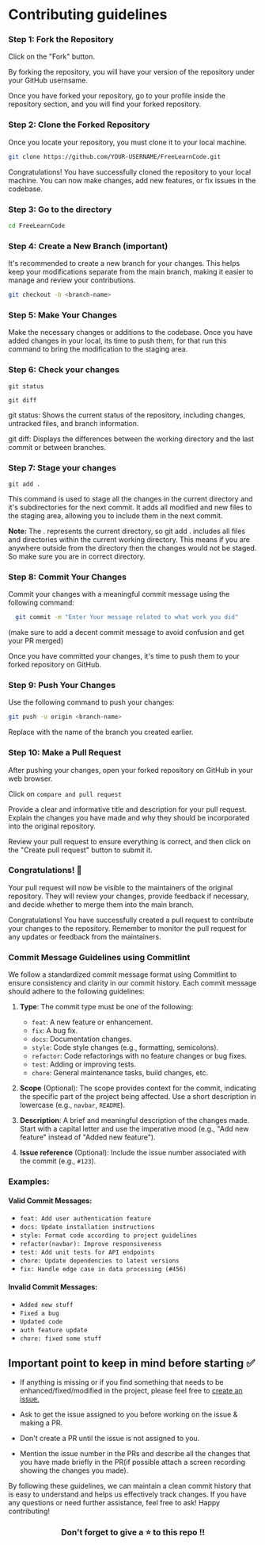 # Contributing guidelines

### Step 1: Fork the Repository

Click on the "Fork" button.

By forking the repository, you will have your version of the repository under your GitHub usernsame.

Once you have forked your repository, go to your profile inside the repository section, and you will find your forked repository.

### Step 2: Clone the Forked Repository

Once you locate your repository, you must clone it to your local machine.

```sh
git clone https://github.com/YOUR-USERNAME/FreeLearnCode.git
```

Congratulations! You have successfully cloned the repository to your local machine. You can now make changes, add new features, or fix issues in the codebase.

### Step 3: Go to the directory

```sh
cd FreeLearnCode
```

<!--
### Step 4: Install all the dependencies
```sh
npm install
```

### Step 5: Start the application

```sh
npm run dev
```

Open [http://localhost:3000](http://localhost:3000) with your browser to see the result. -->

### Step 4: Create a New Branch (important)

It's recommended to create a new branch for your changes. This helps keep your modifications separate from the main branch, making it easier to manage and review your contributions.

```sh
git checkout -b <branch-name>
```

### Step 5: Make Your Changes

Make the necessary changes or additions to the codebase.
Once you have added changes in your local, its time to push them, for that run this command to bring the modification to the staging area.

### Step 6: Check your changes

```
git status
```

```
git diff
```

git status: Shows the current status of the repository, including changes, untracked files, and branch information.

git diff: Displays the differences between the working directory and the last commit or between branches.

### Step 7: Stage your changes

```
git add .
```

This command is used to stage all the changes in the current directory and it's subdirectories for the next commit. It adds all modified and new files to the staging area, allowing you to include them in the next commit.

**Note:** The . represents the current directory, so git add . includes all files and directories within the current working directory. This means if you are anywhere outside from the directory then the changes would not be staged.
So make sure you are in correct directory.

### Step 8: Commit Your Changes

Commit your changes with a meaningful commit message using the following command:

```bash
  git commit -m "Enter Your message related to what work you did"
```

(make sure to add a decent commit message to avoid confusion and get your PR merged)

Once you have committed your changes, it's time to push them to your forked repository on GitHub.

### Step 9: Push Your Changes

Use the following command to push your changes:

```bash
git push -u origin <branch-name>
```

Replace <branch-name> with the name of the branch you created earlier.

### Step 10: Make a Pull Request

After pushing your changes, open your forked repository on GitHub in your web browser.

Click on `compare and pull request`

Provide a clear and informative title and description for your pull request. Explain the changes you have made and why they should be incorporated into the original repository.

Review your pull request to ensure everything is correct, and then click on the "Create pull request" button to submit it.

### Congratulations! 🎉

Your pull request will now be visible to the maintainers of the original repository. They will review your changes, provide feedback if necessary, and decide whether to merge them into the main branch.

Congratulations! You have successfully created a pull request to contribute your changes to the repository. Remember to monitor the pull request for any updates or feedback from the maintainers.

### Commit Message Guidelines using Commitlint

We follow a standardized commit message format using Commitlint to ensure consistency and clarity in our commit history. Each commit message should adhere to the following guidelines:

1. **Type**: The commit type must be one of the following:

   - `feat`: A new feature or enhancement.
   - `fix`: A bug fix.
   - `docs`: Documentation changes.
   - `style`: Code style changes (e.g., formatting, semicolons).
   - `refactor`: Code refactorings with no feature changes or bug fixes.
   - `test`: Adding or improving tests.
   - `chore`: General maintenance tasks, build changes, etc.

2. **Scope** (Optional): The scope provides context for the commit, indicating the specific part of the project being affected. Use a short description in lowercase (e.g., `navbar`, `README`).

3. **Description**: A brief and meaningful description of the changes made. Start with a capital letter and use the imperative mood (e.g., "Add new feature" instead of "Added new feature").

4. **Issue reference** (Optional): Include the issue number associated with the commit (e.g., `#123`).

### Examples:

#### Valid Commit Messages:

- `feat: Add user authentication feature`
- `docs: Update installation instructions`
- `style: Format code according to project guidelines`
- `refactor(navbar): Improve responsiveness`
- `test: Add unit tests for API endpoints`
- `chore: Update dependencies to latest versions`
- `fix: Handle edge case in data processing (#456)`

#### Invalid Commit Messages:

- `Added new stuff`
- `Fixed a bug`
- `Updated code`
- `auth feature update`
- `chore: fixed some stuff`

## Important point to keep in mind before starting ✅

- If anything is missing or if you find something that needs to be enhanced/fixed/modified in the project, please feel free to [create an issue.](https://github.com/Suraj-kumar00/FreeLearnCode/issues/new)

- Ask to get the issue assigned to you before working on the issue & making a PR.
- Don't create a PR until the issue is not assigned to you.
- Mention the issue number in the PRs and describe all the changes that you have made briefly in the PR(if possible attach a screen recording showing the changes you made).

By following these guidelines, we can maintain a clean commit history that is easy to understand and helps us effectively track changes. If you have any questions or need further assistance, feel free to ask! Happy contributing!

<h3 align="center"> Don't forget to give a ⭐ to this repo !!
<h1>
